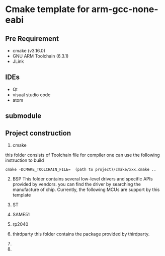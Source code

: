 # Cmake template for arm-gcc-none-eabi


## Pre Requirement
* cmake (v3.16.0)
* GNU ARM Toolchain (6.3.1)
* JLink


## IDEs

* Qt
* visual studio code
* atom

## submodule



## Project construction

1. cmake

  this folder consists of Toolchain file for compiler
  one can use the following instruction to build
  ```
  cmake -DCMAKE_TOOLCHAIN_FILE=  (path to project)/cmake/xxx.cmake ..
  ```

2. BSP
  This folder contains several low-level drivers and specific APIs provided by vendors.
  you can find the driver by searching the manufacture of chip.
  Currently, the following MCUs are support by this template
  1. ST
  2. SAME51
  3. rp2040


3. thirdparty
  this folder contains the package provided by thirdparty.
4.
5.

